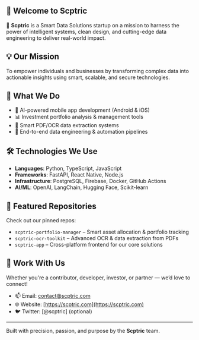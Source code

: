 ## 👋 Welcome to Scptric

🚀 **Scptric** is a Smart Data Solutions startup on a mission to harness the power of intelligent systems, clean design, and cutting-edge data engineering to deliver real-world impact.

## 💡 Our Mission
To empower individuals and businesses by transforming complex data into actionable insights using smart, scalable, and secure technologies.

## 🧠 What We Do
- 📱 AI-powered mobile app development (Android & iOS)
- 📊 Investment portfolio analysis & management tools
- 🧾 Smart PDF/OCR data extraction systems
- 🔧 End-to-end data engineering & automation pipelines

## 🛠 Technologies We Use
- **Languages**: Python, TypeScript, JavaScript
- **Frameworks**: FastAPI, React Native, Node.js
- **Infrastructure**: PostgreSQL, Firebase, Docker, GitHub Actions
- **AI/ML**: OpenAI, LangChain, Hugging Face, Scikit-learn

## 📁 Featured Repositories
Check out our pinned repos:
- `scptric-portfolio-manager` – Smart asset allocation & portfolio tracking
- `scptric-ocr-toolkit` – Advanced OCR & data extraction from PDFs
- `scptric-app` – Cross-platform frontend for our core solutions

## 🤝 Work With Us
Whether you're a contributor, developer, investor, or partner — we’d love to connect!
- 📫 Email: contact@scptric.com
- 🌐 Website: [https://scptric.com](https://scptric.com)
- 🐦 Twitter: [@scptric] (optional)

---

Built with precision, passion, and purpose by the **Scptric** team.
